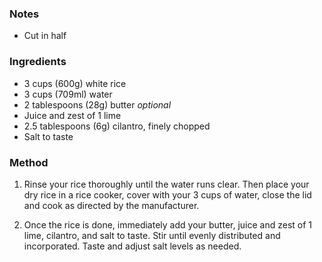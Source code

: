 ### Notes
 - Cut in half

### Ingredients
-   3 cups (600g) white rice
-   3 cups (709ml) water
-   2 tablespoons (28g) butter *optional*
-   Juice and zest of 1 lime
-   2.5 tablespoons (6g) cilantro, finely chopped
-   Salt to taste

### Method
1.  Rinse your rice thoroughly until the water runs clear. Then place your dry rice in a rice cooker, cover with your 3 cups of water, close the lid and cook as directed by the manufacturer.

2.  Once the rice is done, immediately add your butter, juice and zest of 1 lime, cilantro, and salt to taste. Stir until evenly distributed and incorporated. Taste and adjust salt levels as needed.